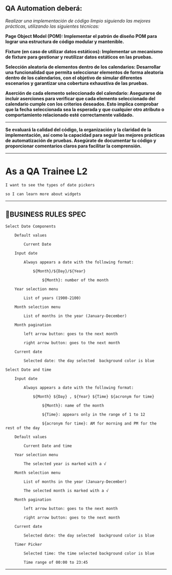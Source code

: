 ## QA Automation deberá:

_Realizar una implementación de código limpio siguiendo las mejores prácticas, utilizando las siguientes técnicas:_

**Page Object Model (POM): Implementar el patrón de diseño POM para lograr una estructura de código modular y mantenible.**

**Fixture (en caso de utilizar datos estáticos): Implementar un mecanismo de fixture para gestionar y reutilizar datos estáticos en las pruebas.**

**Selección aleatoria de elementos dentro de los calendarios: Desarrollar una funcionalidad que permita seleccionar elementos de forma aleatoria
dentro de los calendarios, con el objetivo de simular diferentes escenarios y garantizar una cobertura exhaustiva de las pruebas.**

**Aserción de cada elemento seleccionado del calendario: Asegurarse de incluir aserciones para verificar que cada elemento seleccionado del calendario
cumple con los criterios deseados. Esto implica comprobar que la fecha seleccionada sea la esperada y que cualquier otro atributo o comportamiento
relacionado esté correctamente validado.**

---

**Se evaluará la calidad del código, la organización y la claridad de la implementación, así como la capacidad para seguir las mejores prácticas de
automatización de pruebas. Asegúrate de documentar tu código y proporcionar comentarios claros para facilitar la comprensión.**

---

# As a QA Trainee L2

    I want to see the types of date pickers

    so I can learn more about widgets

---

## 🚩BUSINESS RULES SPEC

    Select Date Components

        Default values

            Current Date

        Input date

            Always appears a date with the following format:

                ${Month}/${Day}/${Year}

                    ${Month}: number of the month

        Year selection menu

            List of years (1900-2100)

        Month selection menu

            List of months in the year (January-December)

        Month pagination

            left arrow button: goes to the next month

            right arrow button: goes to the next month

        Current date

            Selected date: the day selected  background color is blue

    Select Date and time

        Input date

            Always appears a date with the following format:

                ${Month} ${Day} , ${Year} ${Time} ${acronym for time}

                    ${Month}: name of the month

                    ${Time}: appears only in the range of 1 to 12

                    ${acronym for time}: AM for morning and PM for the rest of the day

        Default values

            Current Date and time

        Year selection menu

            The selected year is marked with a √

        Month selection menu

            List of months in the year (January-December)

            The selected month is marked with a √

        Month pagination

            left arrow button: goes to the next month

            right arrow button: goes to the next month

        Current date

            Selected date: the day selected  background color is blue

        Timer Picker

            Selected time: the time selected background color is blue

            Time range of 00:00 to 23:45

---
